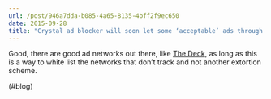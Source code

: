 ```yaml
---
url: /post/946a7dda-b085-4a65-8135-4bff2f9ec650
date: 2015-09-28
title: "Crystal ad blocker will soon let some ‘acceptable’ ads through by default | iMore"
---
```


Good, there are good ad networks out there, like [The Deck][1], as long as this is a way to white list the networks that don&#8217;t track and not another extortion scheme.



(#blog)



 [1]: http://decknetwork.net